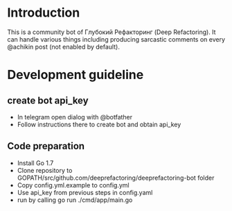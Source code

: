 # Introduction
This is a community bot of Глубокий Рефакторинг (Deep Refactoring). It can handle various things including producing sarcastic comments on every @achikin post (not enabled by default).

# Development guideline
## create bot api_key
* In telegram open dialog with @botfather
* Follow instructions there to create bot and obtain api_key
## Code preparation
* Install Go 1.7
* Clone repository to GOPATH/src/github.com/deeprefactoring/deeprefactoring-bot folder
* Copy config.yml.example to config.yml
* Use api_key from previous steps in config.yaml
* run by calling go run ./cmd/app/main.go
